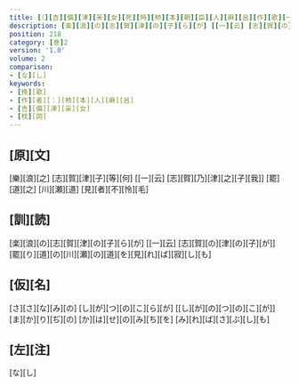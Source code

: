 ```yaml
---
title: [（][吉][備][津][釆][女][死][時][柿][本][朝][臣][人][麻][呂][作][歌][一][首][[并][短][歌]][）][短][歌][二][首]
description: [楽][浪][の][志][賀][津][の][子][ら][が] [[一][云] [志][賀][の][津][の][子][が]] [罷][り][道][の][川][瀬][の][道][を][見][れ][ば][寂][し][も]
position: 218
category: [巻]2
version: '1.0'
volume: 2
comparison:
- [な][し]
keywords:
- [挽][歌]
- [作][者][：][柿][本][人][麻][呂]
- [吉][備][津][采][女]
- [枕][詞]
---
```


## [原][文]

[樂][浪][之] [志][賀][津][子][等][何] [[一][云] [志][賀][乃][津][之][子][我]] [罷][道][之] [川][瀬][道] [見][者][不][怜][毛]

## [訓][読]

[楽][浪][の][志][賀][津][の][子][ら][が] [[一][云] [志][賀][の][津][の][子][が]] [罷][り][道][の][川][瀬][の][道][を][見][れ][ば][寂][し][も]

## [仮][名]

[さ][さ][な][み][の] [し][が][つ][の][こ][ら][が] [[し][が][の][つ][の][こ][が]] [ま][か][り][ぢ][の] [か][は][せ][の][み][ち][を] [み][れ][ば][さ][ぶ][し][も]

## [左][注]

[な][し]
